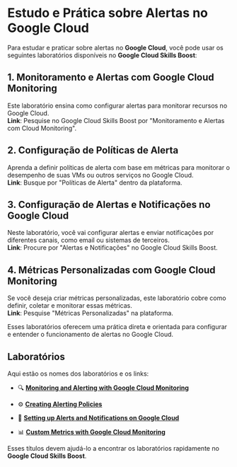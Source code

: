 # Estudo e Prática sobre Alertas no Google Cloud

Para estudar e praticar sobre alertas no **Google Cloud**, você pode usar os seguintes laboratórios disponíveis no **Google Cloud Skills Boost**:

## 1. Monitoramento e Alertas com Google Cloud Monitoring
Este laboratório ensina como configurar alertas para monitorar recursos no Google Cloud.  
**Link**: Pesquise no Google Cloud Skills Boost por "Monitoramento e Alertas com Cloud Monitoring".

## 2. Configuração de Políticas de Alerta
Aprenda a definir políticas de alerta com base em métricas para monitorar o desempenho de suas VMs ou outros serviços no Google Cloud.  
**Link**: Busque por "Políticas de Alerta" dentro da plataforma.

## 3. Configuração de Alertas e Notificações no Google Cloud
Neste laboratório, você vai configurar alertas e enviar notificações por diferentes canais, como email ou sistemas de terceiros.  
**Link**: Procure por "Alertas e Notificações" no Google Cloud Skills Boost.

## 4. Métricas Personalizadas com Google Cloud Monitoring
Se você deseja criar métricas personalizadas, este laboratório cobre como definir, coletar e monitorar essas métricas.  
**Link**: Pesquise "Métricas Personalizadas" na plataforma.

Esses laboratórios oferecem uma prática direta e orientada para configurar e entender o funcionamento de alertas no Google Cloud.

## Laboratórios

Aqui estão os nomes dos laboratórios e os links:

- 🔍 **[Monitoring and Alerting with Google Cloud Monitoring](https://www.cloudskillsboost.google/course_templates/749/labs/489771?locale=pt_BR)**  
  
  
- ⚙️ **[Creating Alerting Policies](https://www.cloudskillsboost.google/focuses/19469?locale=pt_PT&parent=catalog)**  
  
  
- 🔔 **[Setting up Alerts and Notifications on Google Cloud](https://www.cloudskillsboost.google/)**  
  
  
- 📊 **[Custom Metrics with Google Cloud Monitoring](https://www.cloudskillsboost.google/)**  
  

Esses títulos devem ajudá-lo a encontrar os laboratórios rapidamente no **Google Cloud Skills Boost**.

